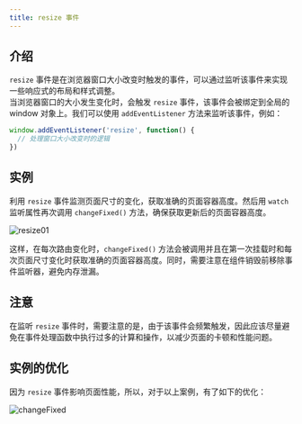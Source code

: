 ```yaml
---
title: resize 事件
---
```


<GlobalTableOfContents />

## 介绍
`resize` 事件是在浏览器窗口大小改变时触发的事件，可以通过监听该事件来实现一些响应式的布局和样式调整。\
当浏览器窗口的大小发生变化时，会触发 `resize` 事件，该事件会被绑定到全局的 window 对象上。我们可以使用 `addEventListener` 方法来监听该事件，例如：
```javascript
window.addEventListener('resize', function() {
  // 处理窗口大小改变时的逻辑
})
```

## 实例
利用 `resize` 事件监测页面尺寸的变化，获取准确的页面容器高度。然后用 `watch` 监听属性再次调用 `changeFixed()` 方法，确保获取更新后的页面容器高度。

![resize01](https://cdn.staticaly.com/gh/hfllove/image-hosting@main/resize01.59kk1gayo0s0.webp)

这样，在每次路由变化时，`changeFixed()` 方法会被调用并且在第一次挂载时和每次页面尺寸变化时获取准确的页面容器高度。同时，需要注意在组件销毁前移除事件监听器，避免内存泄漏。

## 注意
在监听 `resize` 事件时，需要注意的是，由于该事件会频繁触发，因此应该尽量避免在事件处理函数中执行过多的计算和操作，以减少页面的卡顿和性能问题。

## 实例的优化 
因为 `resize` 事件影响页面性能，所以，对于以上案例，有了如下的优化：

![changeFixed](https://cdn.staticaly.com/gh/hfllove/image-hosting@main/changeFixed.yq0m4tvlixs.webp)